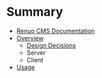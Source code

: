 # Summary

* [Renuo CMS Documentation](README.md)
* [Overview](overview.md)
   * [Design Decisions](design_decisions.md)
   * Server
   * Client
* [Usage](usage.md)

